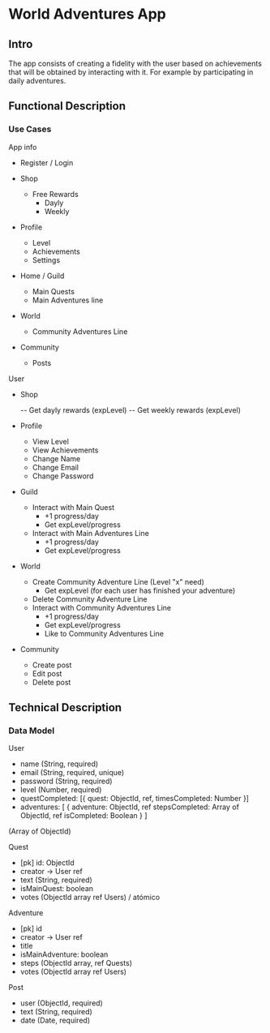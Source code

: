 # World Adventures App

## Intro

The app consists of creating a fidelity with the user based on achievements that will be obtained by interacting with it. For example by participating in daily adventures.

## Functional Description

### Use Cases

App info

- Register / Login

- Shop

  - Free Rewards
    - Dayly
    - Weekly

- Profile

  - Level
  - Achievements
  - Settings

- Home / Guild

  - Main Quests
  - Main Adventures line

- World

  - Community Adventures Line

- Community

  - Posts

User

- Shop

  -- Get dayly rewards (expLevel)
  -- Get weekly rewards (expLevel)

- Profile

  - View Level
  - View Achievements
  - Change Name
  - Change Email
  - Change Password

- Guild

  - Interact with Main Quest
    - +1 progress/day
    - Get expLevel/progress
  - Interact with Main Adventures Line
    - +1 progress/day
    - Get expLevel/progress

- World

  - Create Community Adventure Line (Level "x" need)
    - Get expLevel (for each user has finished your adventure)
  - Delete Community Adventure Line
  - Interact with Community Adventures Line
    - +1 progress/day
    - Get expLevel/progress
    - Like to Community Adventures Line

- Community

  - Create post
  - Edit post
  - Delete post

## Technical Description

### Data Model

User

- name (String, required)
- email (String, required, unique)
- password (String, required)
- level (Number, required)
- questCompleted: [{
  quest: ObjectId, ref,
  timesCompleted: Number
  }]
- adventures: [
  {
  adventure: ObjectId, ref
  stepsCompleted: Array of ObjectId, ref
  isCompleted: Boolean
  }
  ]

(Array of ObjectId)

Quest

- [pk] id: ObjectId
- creator -> User ref
- text (String, required)
- isMainQuest: boolean
- votes (ObjectId array ref Users) / atómico

Adventure

- [pk] id
- creator -> User ref
- title
- isMainAdventure: boolean
- steps (ObjectId array, ref Quests)
- votes (ObjectId array ref Users)

Post

- user (ObjectId, required)
- text (String, required)
- date (Date, required)
